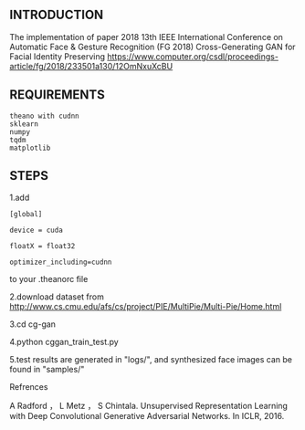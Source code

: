 ## INTRODUCTION
The implementation of paper
2018 13th IEEE International Conference on Automatic Face & Gesture Recognition (FG 2018)
Cross-Generating GAN for Facial Identity Preserving
https://www.computer.org/csdl/proceedings-article/fg/2018/233501a130/12OmNxuXcBU

## REQUIREMENTS

    theano with cudnn
    sklearn
    numpy
    tqdm
    matplotlib
    
## STEPS

1.add

    [global]
    
    device = cuda
    
    floatX = float32
    
    optimizer_including=cudnn
  
  to your .theanorc file

2.download dataset from http://www.cs.cmu.edu/afs/cs/project/PIE/MultiPie/Multi-Pie/Home.html 

3.cd cg-gan 

4.python cggan_train_test.py

5.test results are generated in "logs/", and synthesized face images can be found in "samples/" 

Refrences

A Radford ， L Metz ， S Chintala. 
Unsupervised Representation Learning with Deep Convolutional Generative Adversarial Networks. In ICLR, 2016. 
